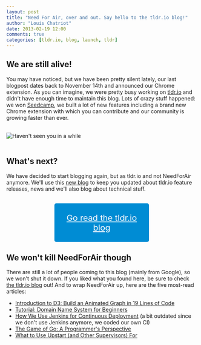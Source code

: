 ```yaml
---
layout: post
title: "Need For Air, over and out. Say hello to the tldr.io blog!"
author: "Louis Chatriot"
date: 2013-02-19 12:00
comments: true
categories: [tldr.io, blog, launch, tldr]
---
```



## We are still alive!
You may have noticed, but we have been pretty silent lately, our last
blogpost dates back to November 14th and announced our Chrome extension.
As you can imagine, we were pretty busy working on
[tldr.io](http://tldr.io) and didn't have enough time to maintain this
blog. Lots of crazy stuff happened: we won
[Seedcamp](http://seedcamp.com), we built a lot of new features
including a brand new Chrome extension with which you can contribute and
our community is growing faster than ever.

<br><img src="http://i.imgur.com/Uq82yyl.jpg" alt="Haven't seen you in a while"><br><br>

## What's next?
We have decided to start blogging again, but as tldr.io and not
NeedForAir anymore. We'll use this [new blog](http://blog.tldr.io) to
keep you updated about tldr.io feature releases, news and we'll also
blog about technical stuff.

<a target="_blank" href="http://blog.tldr.io" style="padding:25px;background:#008CD4;display:block;width:200px;margin:30px auto 0px auto;font-size:22px;font-family:CassanetBold, Helvetica Neue, Helvetica,border-radius:5px;color:white;border-radius:5px; text-align: center;">Go read the tldr.io blog</a>

## We won't kill NeedForAir though
There are still a lot of people coming to this blog (mainly from
Google), so we won't shut it down. If you liked what you found here, be
sure to check [the tldr.io blog](http://blog.tldr.io) out! And to wrap NeedForAir up, here are the five most-read articles:

<ul>
  <li><a href="http://needforair.com/blog/2012/05/09/d3-tutorial/">Introduction to D3: Build an Animated Graph in 19 Lines of Code</a></li>
  <li><a href="http://needforair.com/blog/2012/04/22/dns-redirections/">Tutorial: Domain Name System for Beginners</a></li>
  <li><a href="http://needforair.com/blog/2012/07/09/jenkins-in-production/">How We Use Jenkins for Continuous Deployment</a> (a bit outdated since we don't use Jenkins anymore,
 we coded our own CI)</li>
  <li><a href="http://needforair.com/blog/2012/04/18/game-of-go/">The Game of Go: A Programmer's Perspective</a></li>
  <li><a href="http://needforair.com/blog/2012/08/22/upstart-and-node/">What to Use Upstart (and Other Supervisors) For</a></li>

</ul>
